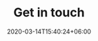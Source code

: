 ---
title : "Get in touch"
page_header_bg : "images/background/page-title-bg.jpg"
date: 2020-03-14T15:40:24+06:00
description : "Feel free to reach out to us if you have any questions about the conference. We are here to assist you! You can contact us through the following channels: <br>
1. **Email:** foss4g2024@gmail.com  <br>
2. **Mailing List:** <https://lists.osgeo.org/mailman/listinfo/foss4g2024> <br>  
3. **Telegram Group:** <https://t.me/foss4g> <br>
<br>
**We look forward to hearing from you!**"
draft : false
layout : "contact"
---